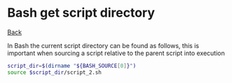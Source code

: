 # Bash get script directory

[Back](../../index.md#bash)

In Bash the current script directory can be found as follows, this is important when sourcing a script relative to the parent script into execution

```bash
script_dir=$(dirname "${BASH_SOURCE[0]}")
source $script_dir/script_2.sh
```
